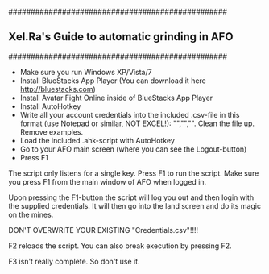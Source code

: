 #################################################
## Xel.Ra's Guide to automatic grinding in AFO ##
#################################################

* Make sure you run Windows XP/Vista/7
* Install BlueStacks App Player (You can download it here http://bluestacks.com)
* Install Avatar Fight Online inside of BlueStacks App Player
* Install AutoHotkey
* Write all your account credentials into the included .csv-file in this format (use Notepad or similar, NOT EXCEL!): "<Account name>","<Password>","<Number of mines>". Clean the file up. Remove examples.
* Load the included .ahk-script with AutoHotkey
* Go to your AFO main screen (where you can see the Logout-button)
* Press F1

The script only listens for a single key. Press F1 to run the script.
Make sure you press F1 from the main window of AFO when logged in.

Upon pressing the F1-button the script will log you out and then login with the supplied credentials. It will then go into the land screen and do its magic on the mines.

DON'T OVERWRITE YOUR EXISTING "Credentials.csv"!!!!

F2 reloads the script. You can also break execution by pressing F2.

F3 isn't really complete. So don't use it.